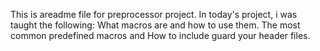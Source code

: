 This is areadme file for preprocessor project. In today's project, i was taught the following:
What  macros are and how to use them.
The most common predefined macros and 
How to include guard your header files.
